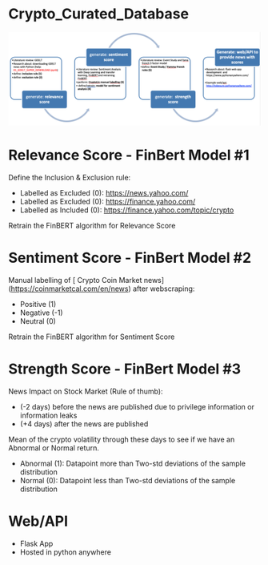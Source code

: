 # Crypto_Curated_Database


![Overview](assets/overview.png)



# Relevance Score - FinBert Model #1
Define the Inclusion & Exclusion rule:
- Labelled as Excluded (0): https://news.yahoo.com/
- Labelled as Excluded (0): https://finance.yahoo.com/
- Labelled as Included (0): https://finance.yahoo.com/topic/crypto

Retrain the FinBERT algorithm for Relevance Score


# Sentiment Score - FinBert Model #2
Manual labelling of [ Crypto Coin Market news] (https://coinmarketcal.com/en/news) after webscraping:
- Positive (1)
- Negative (-1)
- Neutral (0)

Retrain the FinBERT algorithm for Sentiment Score

# Strength Score - FinBert Model #3
News Impact on Stock Market (Rule of thumb):
- (-2 days) before the news are published due to privilege information or information leaks
- (+4 days) after the news are published

Mean of the crypto volatility through these days to see if we have an Abnormal or Normal return.
- Abnormal (1): Datapoint more than Two-std deviations of the sample distribution
- Normal (0): Datapoint less than Two-std deviations of the sample distribution

# Web/API

- Flask App
- Hosted in python anywhere
